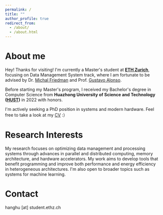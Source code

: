 ```yaml
---
permalink: /
title: ""
author_profile: true
redirect_from: 
  - /about/
  - /about.html
---
```


About me
======
Hey! Thanks for visiting! I'm currently a Master's student at **[ETH Zurich](https://ethz.ch/)**, focusing on Data Management System track, where I am fortunate to be advised by Dr. [Michal Friedman](https://sites.google.com/view/michalf) and Prof. [Gustavo Alonso](https://people.inf.ethz.ch/alonso/). 

Before starting my Master's program, I received my Bachelor's degree in Computer Science from **Huazhong University of Science and Technology ([HUST](https://hust.edu.cn/))** in 2022 with honors.

I'm actively seeking a PhD position in systems and modern hardware. Feel free to take a look at my [CV](/files/CV_HangHu.pdf) :）


Research Interests
======
My research focuses on optimizing data management and processing systems through advances in parallel and distributed computing, memory architecture, and hardware accelerators. My work aims to develop tools that benefit programming and improve both performance and energy efficiency in heterogeneous architectures. I'm also open to broader topics such as systems for machine learning.



Contact
======
hanghu [at] student.ethz.ch